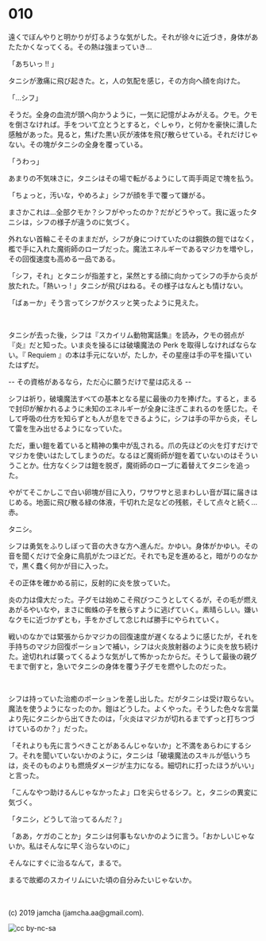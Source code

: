 

# 010

遠くでぼんやりと明かりが灯るような気がした。それが徐々に近づき，身体があたたかくなってくる。その熱は強まっていき…

「あちいっ !! 」

タニシが激痛に飛び起きた。と，人の気配を感じ，その方向へ顔を向けた。

「…シフ」

そうだ。全身の血流が頭へ向かうように，一気に記憶がよみがえる。クモ。クモを倒さなければ。手をついて立とうとすると，ぐしゃり，と何かを豪快に潰した感触があった。見ると，焦げた黒い灰が液体を飛び散らせている。それだけじゃない。その塊がタニシの全身を覆っている。

「うわっ」

あまりの不気味さに，タニシはその場で転がるようにして両手両足で塊を払う。

「ちょっと，汚いな，やめろよ」シフが顔を手で覆って嫌がる。

まさかこれは…全部クモか？シフがやったのか？だがどうやって。我に返ったタニシは，シフの様子が違うのに気づく。

外れない首輪こそそのままだが，シフが身につけていたのは鋼鉄の鎧ではなく，檻で手に入れた魔術師のローブだった。魔法エネルギーであるマジカを増やし，その回復速度も高める一品である。

「シフ，それ」とタニシが指差すと，呆然とする顔に向かってシフの手から炎が放たれた。「熱いっ ! 」タニシが飛びはねる。その様子はなんとも情けない。

「ばぁーか」そう言ってシフがクスッと笑ったように見えた。

<br>

タニシが去った後，シフは『スカイリム動物寓話集』を読み，クモの弱点が『炎』だと知った。いま炎を操るには破壊魔法の Perk を取得しなければならない。『 Requiem 』の本は手元にないが，たしか，その星座は手の平を描いていたはずだ。

-- その資格があるなら，ただ心に願うだけで星は応える -- 

シフは祈り，破壊魔法すべての基本となる星に最後の力を捧げた。すると，まるで封印が解かれるように未知のエネルギーが全身に注ぎこまれるのを感じた。そして呼吸の仕方を知らずとも人が息をできるように，シフは手の平から炎，そして雷を生み出せるようになっていた。

ただ，重い鎧を着ていると精神の集中が乱される。爪の先ほどの火を灯すだけでマジカを使いはたしてしまうのだ。なるほど魔術師が鎧を着ていないのはそういうことか。仕方なくシフは鎧を脱ぎ，魔術師のローブに着替えてタニシを追った。

やがてそこかしこで白い卵塊が目に入り，ワサワサと忌まわしい音が耳に届きはじめる。地面に飛び散る緑の体液，千切れた足などの残骸，そして点々と続く…赤。

タニシ。

シフは勇気をふりしぼって音の大きな方へ進んだ。かゆい。身体がかゆい。その音を聞くだけで全身に鳥肌がたつほどだ。それでも足を進めると，暗がりのなかで，黒く蠢く何かが目に入った。

その正体を確かめる前に，反射的に炎を放っていた。

炎の力は偉大だった。子グモは始めこそ飛びつこうとしてくるが，その毛が燃えあがるやいなや，まさに蜘蛛の子を散らすように逃げていく。素晴らしい。嫌いなクモに近づかずとも，手をかざして念じれば勝手にやられていく。

戦いのなかでは緊張からかマジカの回復速度が遅くなるように感じたが，それを手持ちのマジカ回復ポーションで補い，シフは火炎放射器のように炎を放ち続けた。途切れれば襲ってくるような気がして怖かったからだ。そうして最後の親グモまで倒すと，急いでタニシの身体を覆う子グモを燃やしたのだった。

<br>

シフは持っていた治癒のポーションを差し出した。だがタニシは受け取らない。魔法を使うようになったのか。鎧はどうした。よくやった。そうした色々な言葉より先にタニシから出てきたのは，「火炎はマジカが切れるまでずっと打ちつづけているのか？」だった。

「それよりも先に言うべきことがあるんじゃないか」と不満をあらわにするシフ。それを聞いていないかのように，タニシは「破壊魔法のスキルが低いうちは，炎そのものよりも燃焼ダメージが主力になる。細切れに打ったほうがいい」と言った。

「こんなやつ助けるんじゃなかったよ」口を尖らせるシフ。と，タニシの異変に気づく。

「タニシ，どうして治ってるんだ？」

「ああ，ケガのことか」タニシは何事もないかのように言う。「おかしいじゃないか。私はそんなに早く治らないのに」

そんなにすぐに治るなんて，まるで。

まるで故郷のスカイリムにいた頃の自分みたいじゃないか。

<br>
<br>
(c) 2019 jamcha (jamcha.aa@gmail.com).

![cc by-nc-sa](https://i.creativecommons.org/l/by-nc-sa/4.0/88x31.png)

